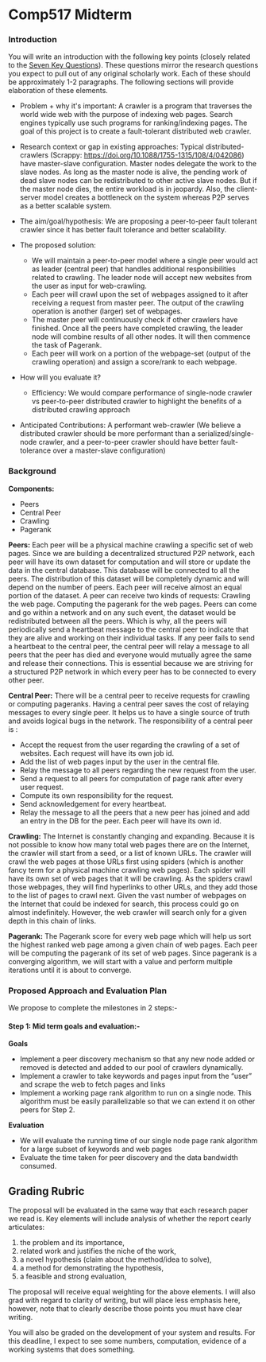 # Comp517 Midterm

### Introduction

You will write an introduction with the following key points
(closely related to the [Seven Key
Questions](../resources/seven-questions.pdf)). These
questions mirror the research questions you expect to pull
out of any original scholarly work. Each of these should be
approximately 1-2 paragraphs. The following sections will
provide elaboration of these elements.

* Problem + why it's important: A crawler is a program that traverses the world wide web with the purpose of indexing web pages. Search engines typically use such programs for ranking/indexing pages. The goal of this project is to create a fault-tolerant distributed web crawler.

* Research context or gap in existing approaches: Typical distributed-crawlers (Scrappy: https://doi.org/10.1088/1755-1315/108/4/042086) have master-slave configuration. Master nodes delegate the work to the slave nodes. As long as the master node is alive, the pending work of dead slave nodes can be redistributed to other active slave nodes. But if the master node dies, the entire workload is in jeopardy. Also, the client-server model creates a bottleneck on the system whereas P2P serves as a better scalable system.

* The aim/goal/hypothesis: We are proposing a peer-to-peer fault tolerant crawler since it has better fault tolerance and better scalability.

* The proposed solution: 
   * We will maintain a peer-to-peer model where a single peer would act as leader (central peer) that handles additional responsibilities related to crawling. The leader node will accept new websites from the user as input for web-crawling. 
   * Each peer will crawl upon the set of webpages assigned to it after receiving a request from master peer. The output of the crawling operation is another (larger) set of webpages. 
   * The master peer will continuously check if other crawlers have finished. Once all the peers have completed crawling, the leader node will combine results of all other nodes. It will then commence the task of Pagerank. 
   * Each peer will work on a portion of the webpage-set (output of the crawling operation) and assign a score/rank to each webpage. 

* How will you evaluate it?
   * Efficiency: We would compare performance of single-node crawler vs peer-to-peer distributed crawler to highlight the benefits of a distributed crawling approach

* Anticipated Contributions: A performant web-crawler (We believe a distributed crawler should be more performant than a serialized/single-node crawler, and a peer-to-peer crawler should have better fault-tolerance over a master-slave configuration)

### Background

**Components:**
- Peers
- Central Peer
- Crawling
- Pagerank

**Peers:**
Each peer will be a physical machine crawling a specific set of web pages. Since we are building a decentralized structured P2P network, each peer will have its own dataset for computation and will store or update the data in the central database. This database will be connected to all the peers. The distribution of this dataset will be completely dynamic and will depend on the number of peers. Each peer will receive almost an equal portion of the dataset.
A peer can receive two kinds of requests:
Crawling the web page.
Computing the pagerank for the web pages. 
Peers can come and go within a network and on any such event, the dataset would be redistributed between all the peers. Which is why, all the peers will periodically send a heartbeat message to the central peer to indicate that they are alive and working on their individual tasks. If any peer fails to send a heartbeat to the central peer, the central peer will relay a message to all peers that the peer has died and everyone would mutually agree the same and release their connections. This is essential because we are striving for a structured P2P network in which every peer has to be connected to every other peer.

**Central Peer:**
	There will be a central peer to receive requests for crawling or computing pageranks. Having a central peer saves the cost of relaying messages to every single peer. It helps us to have a single source of truth and avoids logical bugs in the network.
The responsibility of a central peer is :
- Accept the request from the user regarding the crawling of a set of websites. Each request will have its own job id.
- Add the list of web pages input by the user in the central file.
- Relay the message to all peers regarding the new request from the user.
- Send a request to all peers for computation of page rank after every user request.
- Compute its own responsibility for the request.
- Send acknowledgement for every heartbeat.
- Relay the message to all the peers that a new peer has joined and add an entry in the DB for the peer. Each peer will have its own id.  

**Crawling:**
The Internet is constantly changing and expanding. Because it is not possible to know how many total web pages there are on the Internet, the crawler will start from a seed, or a list of known URLs. The crawler will crawl the web pages at those URLs first using spiders (which is another fancy term for a physical machine crawling web pages). Each spider will have its own set of web pages that it will be crawling. As the spiders crawl those webpages, they will find hyperlinks to other URLs, and they add those to the list of pages to crawl next. Given the vast number of webpages on the Internet that could be indexed for search, this process could go on almost indefinitely. However, the web crawler will search only for a given depth in this chain of links.

**Pagerank:**
	The Pagerank score for every web page which will help us sort the highest ranked web page among a given chain of web pages. Each peer will be computing the pagerank of its set of  web pages. Since pagerank is a converging algorithm, we will start with a value and perform multiple iterations until it is about to converge.
   
   
### Proposed Approach and Evaluation Plan

We propose to complete the milestones in 2 steps:-

#### Step 1: Mid term goals and evaluation:-

**Goals**

- Implement a peer discovery mechanism so that any new node added or removed is detected and added to our pool of crawlers dynamically.
- Implement a crawler to take keywords and pages input from the “user” and scrape the web to fetch pages and links
- Implement a working page rank algorithm to run on a single node. This algorithm must be easily parallelizable so that we can extend it on other peers for Step 2.

**Evaluation**

- We will evaluate the running time of our single node page rank algorithm for a large subset of keywords and web pages
- Evaluate the time taken for peer discovery and the data bandwidth consumed.

## Grading Rubric

The proposal will be evaluated in the same way that each
research paper we read is. Key elements will include
analysis of whether the report cearly articulates:

1. the problem and its importance, 
2. related work and justifies the niche of the work, 
3. a novel hypothesis (claim about the method/idea to
   solve), 
4. a method for demonstrating the hypothesis, 
5. a feasible and strong evaluation, 

The proposal will receive equal weighting for the above
elements. I will also grad with regard to clarity of
writing, but will place less emphasis here, however, note
that to clearly describe those points you must have clear
writing.

You will also be graded on the development of your system
and results. For this deadline, I expect to see some
numbers, computation, evidence of a working systems that
does something. 
